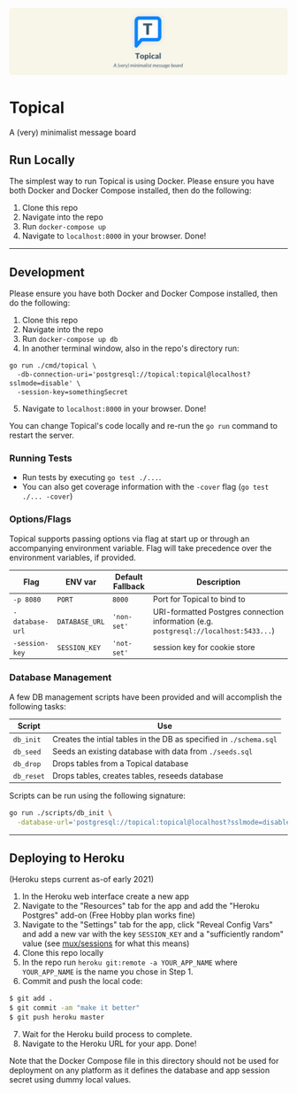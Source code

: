 ![Topical Banner](./assets/banner.png)

# Topical

A (very) minimalist message board

## Run Locally

The simplest way to run Topical is using Docker. Please ensure you have both Docker and Docker Compose installed, then do the following:

1. Clone this repo
2. Navigate into the repo
3. Run `docker-compose up`
4. Navigate to `localhost:8000` in your browser. Done!

---

## Development

Please ensure you have both Docker and Docker Compose installed, then do the following:

1. Clone this repo
2. Navigate into the repo
3. Run `docker-compose up db`
4. In another terminal window, also in the repo's directory run:

```
go run ./cmd/topical \
  -db-connection-uri='postgresql://topical:topical@localhost?sslmode=disable' \
  -session-key=somethingSecret
```

5. Navigate to `localhost:8000` in your browser. Done!

You can change Topical's code locally and re-run the `go run` command to restart the server.

### Running Tests

- Run tests by executing `go test ./...`.
- You can also get coverage information with the `-cover` flag (`go test ./... -cover`)

### Options/Flags

Topical supports passing options via flag at start up or through an accompanying environment variable. Flag will take precedence over the environment variables, if provided.

| Flag | ENV var | Default Fallback | Description |
|------|---------|---------|-------------|
| `-p 8080` | `PORT` | `8000`  | Port for Topical to bind to |
| `-database-url` | `DATABASE_URL` | `'non-set'` | URI-formatted Postgres connection information (e.g. `postgresql://localhost:5433...`) |
| `-session-key` | `SESSION_KEY` | `'not-set'` | session key for cookie store |

### Database Management

A few DB management scripts have been provided and will accomplish the following tasks:

| Script | Use |
|--------|-----|
| `db_init` | Creates the intial tables in the DB as specified in `./schema.sql` |
| `db_seed` | Seeds an existing database with data from `./seeds.sql` |
| `db_drop` | Drops tables from a Topical database |
| `db_reset` | Drops tables, creates tables, reseeds database |

Scripts can be run using the following signature:

```sh
go run ./scripts/db_init \
  -database-url='postgresql://topical:topical@localhost?sslmode=disable'
```

---

## Deploying to Heroku

(Heroku steps current as-of early 2021)

1. In the Heroku web interface create a new app
2. Navigate to the "Resources" tab for the app and add the "Heroku Postgres" add-on (Free Hobby plan works fine)
3. Navigate to the "Settings" tab for the app, click "Reveal Config Vars" and add a new var with the key `SESSION_KEY` and a "sufficiently random" value (see [mux/sessions](https://pkg.go.dev/github.com/gorilla/sessions) for what this means)
4. Clone this repo locally
5. In the repo run `heroku git:remote -a YOUR_APP_NAME` where `YOUR_APP_NAME` is the name you chose in Step 1.
6. Commit and push the local code:
```sh
$ git add .
$ git commit -am "make it better"
$ git push heroku master
```
7. Wait for the Heroku build process to complete.
8. Navigate to the Heroku URL for your app. Done!

Note that the Docker Compose file in this directory should not be used for deployment on any platform as it defines the database and app session secret using dummy local values.

